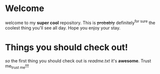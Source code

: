 # Welcome
welcome to my **super cool** repository. This is ~~probably~~ definitely<sup>for sure</sup> the coolest thing you'll see all day. Hope you enjoy your stay. 
# Things you should check out!
_so_ the first thing you should check out is *readme.txt* it's **awesome**. Trust me<sub>trust me</sub>!!!

